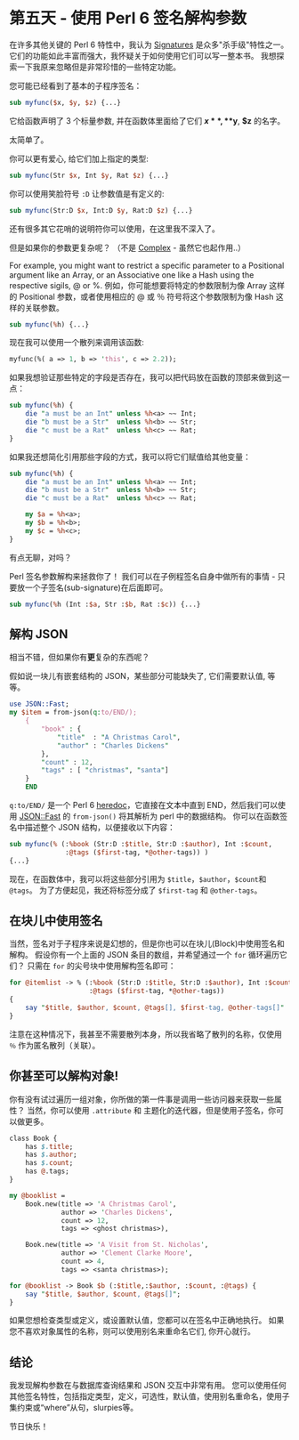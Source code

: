 # 第五天 - 使用 Perl 6 签名解构参数

在许多其他关键的 Perl 6 特性中，我认为 [Signatures](https://docs.perl6.org/type/Signature) 是众多"杀手级"特性之一。 它们的功能如此丰富而强大，我怀疑关于如何使用它们可以写一整本书。 我想探索一下我原来忽略但是非常珍惜的一些特定功能。

您可能已经看到了基本的子程序签名：

```perl
sub myfunc($x, $y, $z) {...}
```

它给函数声明了 3 个标量参数, 并在函数体里面给了它们 **$x**, **$y**, **$z** 的名字。

太简单了。

你可以更有爱心, 给它们加上指定的类型:

```perl
sub myfunc(Str $x, Int $y, Rat $z) {...}
```

你可以使用笑脸符号 `:D` 让参数值是有定义的:

```perl
sub myfunc(Str:D $x, Int:D $y, Rat:D $z) {...}
```

还有很多其它花哨的说明符你可以使用，在这里我不深入了。

但是如果你的参数更复杂呢？ （不是 [Complex](https://docs.perl6.org/type/Complex) - 虽然它也起作用..）

For example, you might want to restrict a specific parameter to a Positional argument like an Array, or an Associative one like a Hash using the respective sigils, @ or %.
例如，你可能想要将特定的参数限制为像 Array 这样的 Positional 参数，或者使用相应的 @ 或 ％ 符号将这个参数限制为像 Hash 这样的关联参数。

```perl
sub myfunc(%h) {...}
```

现在我可以使用一个散列来调用该函数:

```perl
myfunc(%( a => 1, b => 'this', c => 2.2));
```

如果我想验证那些特定的字段是否存在，我可以把代码放在函数的顶部来做到这一点：

```perl
sub myfunc(%h) {
    die "a must be an Int" unless %h<a> ~~ Int;
    die "b must be a Str"  unless %h<b> ~~ Str;
    die "c must be a Rat"  unless %h<c> ~~ Rat;
}
```

如果我还想简化引用那些字段的方式，我可以将它们赋值给其他变量：

```perl
sub myfunc(%h) {
    die "a must be an Int" unless %h<a> ~~ Int;
    die "b must be a Str"  unless %h<b> ~~ Str;
    die "c must be a Rat"  unless %h<c> ~~ Rat;

    my $a = %h<a>;
    my $b = %h<b>;
    my $c = %h<c>;
}
```

有点无聊，对吗？

Perl 签名参数解构来拯救你了！ 我们可以在子例程签名自身中做所有的事情 - 只要放一个子签名(sub-signature)在后面即可。

```perl
sub myfunc(%h (Int :$a, Str :$b, Rat :$c)) {...}
```

## 解构 JSON

相当不错，但如果你有**更**复杂的东西呢？

假如说一块儿有嵌套结构的 JSON，某些部分可能缺失了, 它们需要默认值, 等等。

```perl
use JSON::Fast;
my $item = from-json(q:to/END/);
    {
        "book" : {
            "title"  : "A Christmas Carol",
            "author" : "Charles Dickens"
        },
        "count" : 12,
        "tags" : [ "christmas", "santa"]
    }
    END
```

`q:to/END/` 是一个 Perl 6 [heredoc](https://docs.perl6.org/language/quoting#index-entry-quote_heredocs_%3Ato-Heredocs%3A_%3Ato)，它直接在文本中直到 END，然后我们可以使用 [JSON::Fast](https://github.com/timo/json_fast) 的 `from-json()` 将其解析为 perl 中的数据结构。 你可以在函数签名中描述整个 JSON 结构，以便接收以下内容：

```perl
sub myfunc(% (:%book (Str:D :$title, Str:D :$author), Int :$count,
              :@tags ($first-tag, *@other-tags)) )
{...}
```

现在，在函数体中，我可以将这些部分引用为 `$title`，`$author`，`$count`和 `@tags`。 为了方便起见，我还将标签分成了 `$first-tag` 和 `@other-tags`。

## 在块儿中使用签名

当然，签名对于子程序来说是幻想的，但是你也可以在块儿(Block)中使用签名和解构。 假设你有一个上面的 JSON 条目的数组，并希望通过一个 `for` 循环遍历它们？ 只需在 `for` 的尖号块中使用解构签名即可：

```perl
for @itemlist -> % (:%book (Str:D :$title, Str:D :$author), Int :$count,
                    :@tags ($first-tag, *@other-tags))
{
    say "$title, $author, $count, @tags[], $first-tag, @other-tags[]"
}
```

注意在这种情况下，我甚至不需要散列本身，所以我省略了散列的名称，仅使用 `％` 作为匿名散列（关联）。

## 你甚至可以解构对象!

你有没有试过遍历一组对象，你所做的第一件事是调用一些访问器来获取一些属性？ 当然，你可以使用 `.attribute` 和 主题化的迭代器，但是使用子签名，你可以做更多。

```perl
class Book {
    has $.title;
    has $.author;
    has $.count;
    has @.tags;
}

my @booklist =
    Book.new(title => 'A Christmas Carol',
             author => 'Charles Dickens',
             count => 12,
             tags => <ghost christmas>),

    Book.new(title => 'A Visit from St. Nicholas',
             author => 'Clement Clarke Moore',
             count => 4,
             tags => <santa christmas>);

for @booklist -> Book $b (:$title,:$author, :$count, :@tags) {
    say "$title, $author, $count, @tags[]";
}
```

如果您想检查类型或定义，或设置默认值，您都可以在签名中正确地执行。 如果您不喜欢对象属性的名称，则可以使用别名来重命名它们, 你开心就行。

## 结论

我发现解构参数在与数据库查询结果和 JSON 交互中非常有用。 您可以使用任何其他签名特性，包括指定类型，定义，可选性，默认值，使用别名重命名，使用子集约束或“where”从句，slurpies等。

节日快乐！